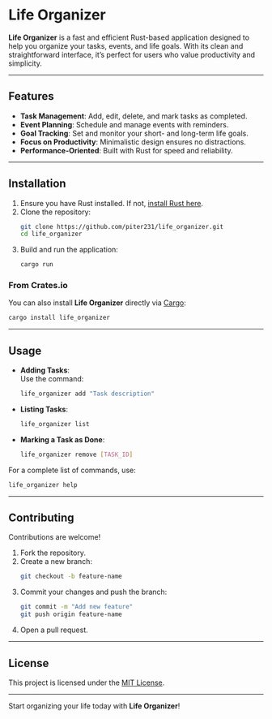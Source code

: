 # **Life Organizer**  

**Life Organizer** is a fast and efficient Rust-based application designed to help you organize your tasks, events, and life goals. With its clean and straightforward interface, it’s perfect for users who value productivity and simplicity.  

---

## **Features**
- **Task Management**: Add, edit, delete, and mark tasks as completed.  
- **Event Planning**: Schedule and manage events with reminders.  
- **Goal Tracking**: Set and monitor your short- and long-term life goals.  
- **Focus on Productivity**: Minimalistic design ensures no distractions.  
- **Performance-Oriented**: Built with Rust for speed and reliability.  

---

## **Installation**
1. Ensure you have Rust installed. If not, [install Rust here](https://www.rust-lang.org/tools/install).  
2. Clone the repository:  
   ```bash
   git clone https://github.com/piter231/life_organizer.git
   cd life_organizer
   ```
3. Build and run the application:  
   ```bash
   cargo run
   ```

### From Crates.io  
You can also install **Life Organizer** directly via [Cargo](https://crates.io/crates/life_organizer):  
```bash
cargo install life_organizer
```
---

## **Usage**
- **Adding Tasks**:  
   Use the command:  
   ```bash
   life_organizer add "Task description"
   ```
- **Listing Tasks**:  
   ```bash
   life_organizer list
   ```
- **Marking a Task as Done**:  
   ```bash
   life_organizer remove [TASK_ID]
   ```

For a complete list of commands, use:  
```bash
life_organizer help
```

---

## **Contributing**
Contributions are welcome!  
1. Fork the repository.  
2. Create a new branch:  
   ```bash
   git checkout -b feature-name
   ```
3. Commit your changes and push the branch:  
   ```bash
   git commit -m "Add new feature"
   git push origin feature-name
   ```
4. Open a pull request.

---

## **License**
This project is licensed under the [MIT License](LICENSE).  

---  

Start organizing your life today with **Life Organizer**!